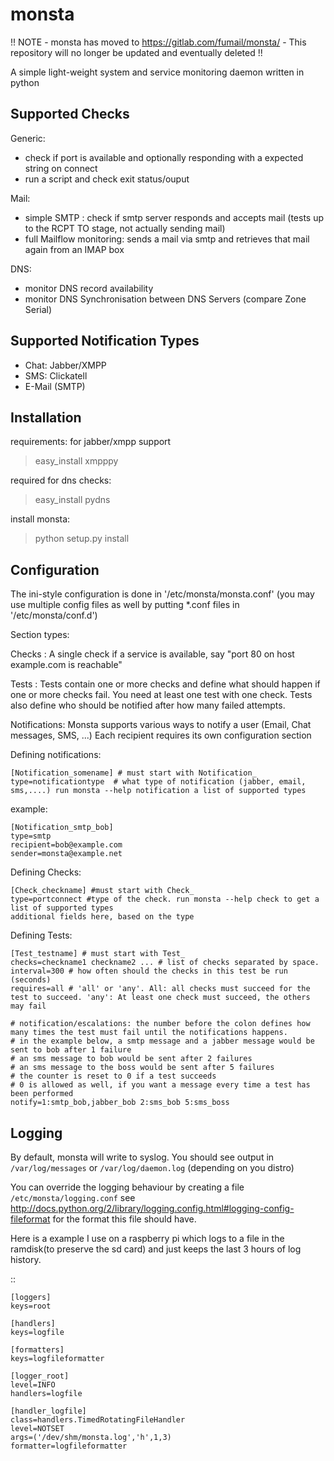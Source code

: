 monsta
======

!! NOTE - monsta has moved to https://gitlab.com/fumail/monsta/ - This repository will no longer be updated and eventually deleted !!

A simple light-weight system and service monitoring daemon written in python

Supported Checks
----------------

Generic: 

 * check if port is available and optionally responding with a expected string on connect
 * run a script and check exit status/ouput

Mail:

 * simple SMTP : check if smtp server responds and accepts mail (tests up to the RCPT TO stage, not actually sending mail)
 * full Mailflow monitoring: sends a mail via smtp and retrieves that mail again from an IMAP box

DNS:

 * monitor DNS record availability
 * monitor DNS Synchronisation between DNS Servers (compare Zone Serial)


Supported Notification Types
----------------------------

 * Chat: Jabber/XMPP
 * SMS: Clickatell
 * E-Mail (SMTP)



Installation
------------

requirements:
for jabber/xmpp support
> easy_install xmpppy

required for dns checks:
> easy_install pydns


install monsta:
> python setup.py install


Configuration
-------------

The ini-style configuration is done in '/etc/monsta/monsta.conf' (you may use multiple config files as well by putting *.conf files
in '/etc/monsta/conf.d')


Section types:

Checks : A single check if a service is available, say "port 80 on host example.com is reachable"

Tests : Tests contain one or more checks and define what should happen if one or more checks fail.
		You need at least one test with one check. Tests also define who should be notified after how many failed attempts.
		
Notifications: Monsta supports various ways to notify a user (Email, Chat messages, SMS, ...)
Each recipient requires its own configuration section


Defining notifications:

	[Notification_somename] # must start with Notification_
	type=notificationtype  # what type of notification (jabber, email, sms,....) run monsta --help notification a list of supported types 

example:

	[Notification_smtp_bob]
	type=smtp
	recipient=bob@example.com
	sender=monsta@example.net

Defining Checks:

	[Check_checkname] #must start with Check_
	type=portconnect #type of the check. run monsta --help check to get a list of supported types
	additional fields here, based on the type



Defining Tests:


	[Test_testname] # must start with Test_
	checks=checkname1 checkname2 ... # list of checks separated by space.
	interval=300 # how often should the checks in this test be run (seconds)
	requires=all # 'all' or 'any'. All: all checks must succeed for the test to succeed. 'any': At least one check must succeed, the others may fail
	
	# notification/escalations: the number before the colon defines how many times the test must fail until the notifications happens.
	# in the example below, a smtp message and a jabber message would be sent to bob after 1 failure
	# an sms message to bob would be sent after 2 failures
	# an sms message to the boss would be sent after 5 failures
	# the counter is reset to 0 if a test succeeds
	# 0 is allowed as well, if you want a message every time a test has been performed
	notify=1:smtp_bob,jabber_bob 2:sms_bob 5:sms_boss 


Logging
-------
By default, monsta will write to syslog. You should see output in `/var/log/messages` or `/var/log/daemon.log` (depending on you distro)

You can override the logging behaviour by creating a file `/etc/monsta/logging.conf`
see http://docs.python.org/2/library/logging.config.html#logging-config-fileformat for the format this file should have.

Here is a example I use on a raspberry pi which logs to a file in the ramdisk(to preserve the sd card) and just keeps the last 3 hours of log history.


::

	[loggers]
	keys=root
	
	[handlers]
	keys=logfile
	
	[formatters]
	keys=logfileformatter
	
	[logger_root]
	level=INFO
	handlers=logfile
	
	[handler_logfile]
	class=handlers.TimedRotatingFileHandler
	level=NOTSET
	args=('/dev/shm/monsta.log','h',1,3)
	formatter=logfileformatter

